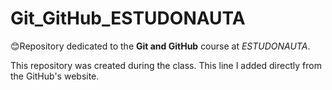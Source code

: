 # Git_GitHub_ESTUDONAUTA

😊Repository dedicated to the **Git and GitHub** course at *ESTUDONAUTA*.

This repository was created during the class. 
This line I added directly from the GitHub's website. 
